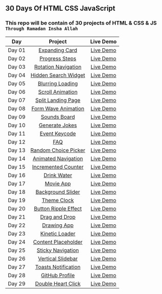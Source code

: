 ## 30 Days Of HTML CSS JavaScript

### This repo will be contain of 30 projects of HTML &amp; CSS &amp; JS `Through Ramadan Insha Allah`

|  Day  |            Project             | Live Demo |
| :-: | :----------------------------: | :-------: |
| Day 01  |       [Expanding Card](https://github.com/ashrafemad097/30-Days-Of-HTML-CSS-JavaScript/tree/main/Day%2001%20-%20Expanding%20Cards)       | [Live Demo](https://expandiing-cards.netlify.app/)  |
| Day 02  |       [Progress Steps](https://github.com/ashrafemad097/30-Days-Of-HTML-CSS-JavaScript/tree/main/Day%2002%20-%20Progress%20Steps)       | [Live Demo](https://progres-steps.netlify.app/)  |
| Day 03  |       [Rotation Navigation](https://github.com/ashrafemad097/30-Days-Of-HTML-CSS-JavaScript/tree/main/Day%2003%20-%20Rotating%20Navigation)       | [Live Demo](https://rotation-navigation.netlify.app/)  |
| Day 04  |       [Hidden Search Widget](https://github.com/ashrafemad097/30-Days-Of-HTML-CSS-JavaScript/tree/main/Day%2004%20-%20Hidden%20Search%20Widget)       | [Live Demo](https://search-hidden-widget.netlify.app/)  |
| Day 05  |       [Blurring Loading](https://github.com/ashrafemad097/30-Days-Of-HTML-CSS-JavaScript/tree/main/Day%2005%20-%20Blurry%20Loading)       | [Live Demo](https://blurr-loading.netlify.app/)  |
| Day 06  |       [Scroll Animation](https://github.com/ashrafemad097/30-Days-Of-HTML-CSS-JavaScript/tree/main/Day%2006%20-%20Scroll%20Animation)       | [Live Demo](https://scroll-aniimation.netlify.app/)  |
| Day 07  |       [Split Landing Page](https://github.com/ashrafemad097/30-Days-Of-HTML-CSS-JavaScript/tree/main/Day%2007%20-%20Split%20Landing%20Page)       | [Live Demo](https://split-landing-pagee.netlify.app/)  |
| Day 08  |       [Form Wave Animation](https://github.com/ashrafemad097/30-Days-Of-HTML-CSS-JavaScript/tree/main/Day%2008%20-%20Form%20Wave%20Animation)       | [Live Demo](https://form-wave-aniimation.netlify.app/)  |
| Day 09  |       [Sounds Board](https://github.com/ashrafemad097/30-Days-Of-HTML-CSS-JavaScript/tree/main/Day%2009%20-%20Sound%20Board)       | [Live Demo](https://sound-b0ard.netlify.app/)  |
| Day 10  |       [Generate Jokes](https://github.com/ashrafemad097/30-Days-Of-HTML-CSS-JavaScript/tree/main/Day%2010%20-%20Dad%20Jokes)       | [Live Demo](https://generate-dad-joke.netlify.app/)  |
| Day 11  |       [Event Keycode](https://github.com/ashrafemad097/30-Days-Of-HTML-CSS-JavaScript/tree/main/Day%2011%20-%20Event%20KeyCodes)       | [Live Demo](https://event-keycodee.netlify.app/)  |
| Day 12  |       [FAQ](https://github.com/ashrafemad097/30-Days-Of-HTML-CSS-JavaScript/tree/main/Day%2012%20-%20FAQ%20Collapse)       | [Live Demo](https://faqq-collapse.netlify.app/)  |
| Day 13  |       [Random Choice Picker](https://github.com/ashrafemad097/30-Days-Of-HTML-CSS-JavaScript/tree/main/Day%2013%20-%20Random%20Choice%20Picker)       | [Live Demo](https://random-choicee-picker.netlify.app/)  |
| Day 14  |       [Animated Navigation](https://github.com/ashrafemad097/30-Days-Of-HTML-CSS-JavaScript/tree/main/Day%2014%20-%20Animated%20Navigation)       | [Live Demo](https://animateed-navigation.netlify.app/)  |
| Day 15  |       [Incremented Counter](https://github.com/ashrafemad097/30-Days-Of-HTML-CSS-JavaScript/tree/main/Day%2015%20-%20IncrementingCounter)       | [Live Demo](https://incremented-counter.netlify.app/)  |
| Day 16  |       [Drink Water](https://github.com/ashrafemad097/30-Days-Of-HTML-CSS-JavaScript/tree/main/Day%2016%20-%20Drink%20Water)       | [Live Demo](https://drink-watter.netlify.app/)  |
| Day 17  |       [Movie App](https://github.com/ashrafemad097/30-Days-Of-HTML-CSS-JavaScript/tree/main/Day%2017%20-%20Movie%20App)       | [Live Demo](https://moviiee-app.netlify.app/)  |
| Day 18  |       [Background Slider](https://github.com/ashrafemad097/30-Days-Of-HTML-CSS-JavaScript/tree/main/Day%2018%20-%20Background%20Slider)       | [Live Demo](https://background-sliider.netlify.app/)  |
| Day 19  |       [Theme Clock](https://github.com/ashrafemad097/30-Days-Of-HTML-CSS-JavaScript/tree/main/Day%2019%20-%20Theme%20Clock)       | [Live Demo](https://theme-cloock.netlify.app/)  |
| Day 20  |       [Button Ripple Effect](https://github.com/ashrafemad097/30-Days-Of-HTML-CSS-JavaScript/tree/main/Day%2020%20-%20Button%20Ripple%20Effect_)       | [Live Demo](https://button-riipple-effect.netlify.app/)  |
| Day 21  |       [Drag and Drop](https://github.com/ashrafemad097/30-Days-Of-HTML-CSS-JavaScript/tree/main/Day%2021%20-%20Drag%20N%20Drop)       | [Live Demo](https://dragg-and-drop.netlify.app/)  |
| Day 22  |       [Drawing App](https://github.com/ashrafemad097/30-Days-Of-HTML-CSS-JavaScript/tree/main/Day%2022%20-%20Drawing%20App)       | [Live Demo](https://drawiing-app.netlify.app/)  |
| Day 23  |       [Kinetic Loader](https://github.com/ashrafemad097/30-Days-Of-HTML-CSS-JavaScript/tree/main/Day%2023%20-%20Kinetic%20CSS%20Loader)       | [Live Demo](https://kinetic-looader.netlify.app/)  |
| Day 24  |       [Content Placeholder](https://github.com/ashrafemad097/30-Days-Of-HTML-CSS-JavaScript/tree/main/Day%2024%20-%20%20ContentPlaceholder)       | [Live Demo](https://content-placeholdeer.netlify.app/)  |
| Day 25  |       [Sticky Navigation](https://github.com/ashrafemad097/30-Days-Of-HTML-CSS-JavaScript/tree/main/Day%2025%20-%20Sticky%20Navbar)       | [Live Demo](https://stiicky-navigation.netlify.app/)  |
| Day 26  |       [Vertical Slidebar](https://github.com/ashrafemad097/30-Days-Of-HTML-CSS-JavaScript/tree/main/Day%2026%20-%20Double%20Vertical%20Slider)       | [Live Demo](https://vertical-slidebasr.netlify.app/)  |
| Day 27  |       [Toasts Notification](https://github.com/ashrafemad097/30-Days-Of-HTML-CSS-JavaScript/tree/main/Day%2027%20-%20Toast%20Notification)       | [Live Demo](https://toast-notificatiion.netlify.app/)  |
| Day 28  |       [GitHub Profile](https://github.com/ashrafemad097/30-Days-Of-HTML-CSS-JavaScript/tree/main/Day%2028%20-%20Github%20Profiles)       | [Live Demo](https://github-profiile.netlify.app/)  |
| Day 29  |       [Double Heart Click](https://github.com/ashrafemad097/30-Days-Of-HTML-CSS-JavaScript/tree/main/Day%2029%20-%20Double%20Heart%20Click)       | [Live Demo](https://double-heart-clicked.netlify.app/)  |
